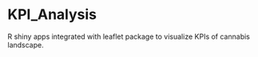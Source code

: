 # KPI_Analysis
R shiny apps integrated with leaflet package to visualize KPIs of cannabis landscape.
